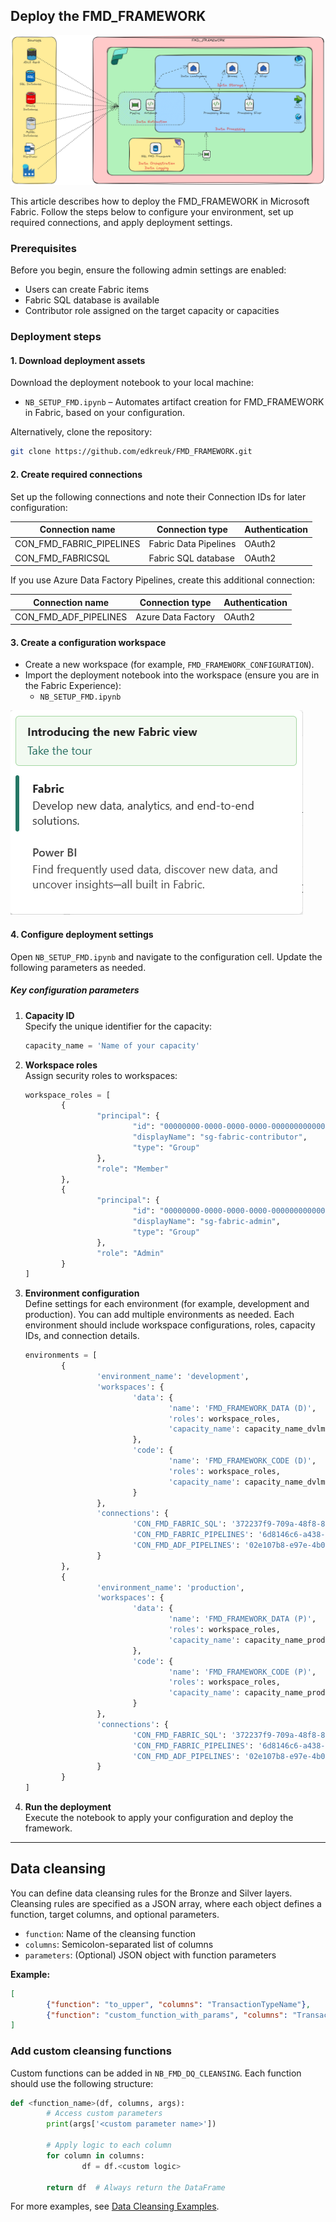 
## Deploy the FMD_FRAMEWORK

![FMD Overview](/Images/FMD_Overview.png)

This article describes how to deploy the FMD_FRAMEWORK in Microsoft Fabric. Follow the steps below to configure your environment, set up required connections, and apply deployment settings.

### Prerequisites

Before you begin, ensure the following admin settings are enabled:

- Users can create Fabric items
- Fabric SQL database is available
- Contributor role assigned on the target capacity or capacities

### Deployment steps

#### 1. Download deployment assets

Download the deployment notebook to your local machine:

- `NB_SETUP_FMD.ipynb` – Automates artifact creation for FMD_FRAMEWORK in Fabric, based on your configuration.

Alternatively, clone the repository:

```bash
git clone https://github.com/edkreuk/FMD_FRAMEWORK.git
```

#### 2. Create required connections

Set up the following connections and note their Connection IDs for later configuration:

| Connection name              | Connection type           | Authentication |
|------------------------------|--------------------------|----------------|
| CON_FMD_FABRIC_PIPELINES     | Fabric Data Pipelines    | OAuth2         |
| CON_FMD_FABRICSQL            | Fabric SQL database      | OAuth2         |

If you use Azure Data Factory Pipelines, create this additional connection:

| Connection name              | Connection type           | Authentication |
|------------------------------|--------------------------|----------------|
| CON_FMD_ADF_PIPELINES        | Azure Data Factory        | OAuth2         |

#### 3. Create a configuration workspace

- Create a new workspace (for example, `FMD_FRAMEWORK_CONFIGURATION`).
- Import the deployment notebook into the workspace (ensure you are in the Fabric Experience):
	- `NB_SETUP_FMD.ipynb`

![Fabric Experience](/Images/FMD_Fabric_Experience.png)

#### 4. Configure deployment settings

Open `NB_SETUP_FMD.ipynb` and navigate to the configuration cell. Update the following parameters as needed.

##### Key configuration parameters

1. **Capacity ID**  
	 Specify the unique identifier for the capacity:

	 ```python
	 capacity_name = 'Name of your capacity'
	 ```

2. **Workspace roles**  
	 Assign security roles to workspaces:

	 ```python
	 workspace_roles = [
			 {
					 "principal": {
							 "id": "00000000-0000-0000-0000-000000000000",
							 "displayName": "sg-fabric-contributor",
							 "type": "Group"
					 },
					 "role": "Member"
			 },
			 {
					 "principal": {
							 "id": "00000000-0000-0000-0000-000000000000",
							 "displayName": "sg-fabric-admin",
							 "type": "Group"
					 },
					 "role": "Admin"
			 }
	 ]
	 ```

3. **Environment configuration**  
	 Define settings for each environment (for example, development and production). You can add multiple environments as needed. Each environment should include workspace configurations, roles, capacity IDs, and connection details.

	 ```python
	 environments = [
			 {
					 'environment_name': 'development',
					 'workspaces': {
							 'data': {
									 'name': 'FMD_FRAMEWORK_DATA (D)',
									 'roles': workspace_roles,
									 'capacity_name': capacity_name_dvlm
							 },
							 'code': {
									 'name': 'FMD_FRAMEWORK_CODE (D)',
									 'roles': workspace_roles,
									 'capacity_name': capacity_name_dvlm
							 }
					 },
					 'connections': {
							 'CON_FMD_FABRIC_SQL': '372237f9-709a-48f8-8fb2-ce06940c990e',
							 'CON_FMD_FABRIC_PIPELINES': '6d8146c6-a438-47df-94e2-540c552eb6d7',
							 'CON_FMD_ADF_PIPELINES': '02e107b8-e97e-4b00-a28c-668cf9ce3d9a'
					 }
			 },
			 {
					 'environment_name': 'production',
					 'workspaces': {
							 'data': {
									 'name': 'FMD_FRAMEWORK_DATA (P)',
									 'roles': workspace_roles,
									 'capacity_name': capacity_name_prod
							 },
							 'code': {
									 'name': 'FMD_FRAMEWORK_CODE (P)',
									 'roles': workspace_roles,
									 'capacity_name': capacity_name_prod
							 }
					 },
					 'connections': {
							 'CON_FMD_FABRIC_SQL': '372237f9-709a-48f8-8fb2-ce06940c990e',
							 'CON_FMD_FABRIC_PIPELINES': '6d8146c6-a438-47df-94e2-540c552eb6d7',
							 'CON_FMD_ADF_PIPELINES': '02e107b8-e97e-4b00-a28c-668cf9ce3d9a'
					 }
			 }
	 ]
	 ```

4. **Run the deployment**  
	 Execute the notebook to apply your configuration and deploy the framework.

---

## Data cleansing

You can define data cleansing rules for the Bronze and Silver layers. Cleansing rules are specified as a JSON array, where each object defines a function, target columns, and optional parameters.

- `function`: Name of the cleansing function
- `columns`: Semicolon-separated list of columns
- `parameters`: (Optional) JSON object with function parameters

**Example:**

```json
[
		{"function": "to_upper", "columns": "TransactionTypeName"},
		{"function": "custom_function_with_params", "columns": "TransactionTypeName;LastEditedBy", "parameters": {"param1": "abc", "param2": "123"}}
]
```

### Add custom cleansing functions

Custom functions can be added in `NB_FMD_DQ_CLEANSING`. Each function should use the following structure:

```python
def <function_name>(df, columns, args):
		# Access custom parameters
		print(args['<custom parameter name>'])

		# Apply logic to each column
		for column in columns:
				df = df.<custom logic>

		return df  # Always return the DataFrame
```

For more examples, see [Data Cleansing Examples][fmdDataCleansingExamplesLink].

[fmdDataCleansingExamplesLink]: /FMD_DATA_CLEANSING.MD


